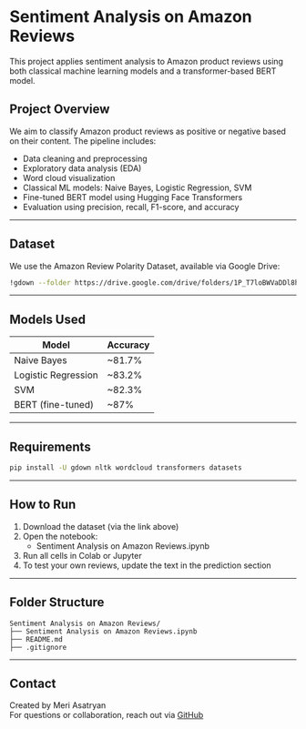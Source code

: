 # Sentiment Analysis on Amazon Reviews

This project applies sentiment analysis to Amazon product reviews using both classical machine learning models and a transformer-based BERT model.

## Project Overview

We aim to classify Amazon product reviews as positive or negative based on their content. The pipeline includes:

- Data cleaning and preprocessing
- Exploratory data analysis (EDA)
- Word cloud visualization
- Classical ML models: Naive Bayes, Logistic Regression, SVM
- Fine-tuned BERT model using Hugging Face Transformers
- Evaluation using precision, recall, F1-score, and accuracy

---

## Dataset

We use the Amazon Review Polarity Dataset, available via Google Drive:

```bash
!gdown --folder https://drive.google.com/drive/folders/1P_T7loBWVaDDl8hRu0W6F5bmwOisQPEv
```

---

## Models Used

| Model                | Accuracy |
|---------------------|----------|
| Naive Bayes         | ~81.7%   |
| Logistic Regression | ~83.2%   |
| SVM                 | ~82.3%   |
| BERT (fine-tuned)   | ~87%     |

---

## Requirements

```bash
pip install -U gdown nltk wordcloud transformers datasets
```

---

## How to Run

1. Download the dataset (via the link above)
2. Open the notebook:
   - Sentiment Analysis on Amazon Reviews.ipynb
3. Run all cells in Colab or Jupyter
4. To test your own reviews, update the text in the prediction section

---

## Folder Structure

```
Sentiment Analysis on Amazon Reviews/
├── Sentiment Analysis on Amazon Reviews.ipynb
├── README.md
├── .gitignore
```

---

## Contact

Created by Meri Asatryan  
For questions or collaboration, reach out via [GitHub](https://github.com/meriasatryan)
